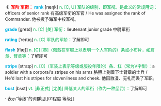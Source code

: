 ☀ <font color="red">**军阶 军衔：**</font>
<font color="sky blue">**rank**</font> [ræŋk] 
<font color="#00b050">n. [C, U] 军队的级别，即军衔。是此义的常规用词：</font>officers of senior rank 有高级军衔的军官 / He was assigned the rank of Commander. 他被授予海军中校军衔。

<font color="sky blue">**grade**</font> [ɡreɪd] 
<font color="#00b050">n. [C] [美] 军衔：</font>lieutenant junior grade 中尉军衔
           
<font color="sky blue">**rating**</font> [ˈreɪtɪŋ]
<font color="#00b050">n. [C] 军队的军阶：</font>了解即可
 
<font color="sky blue">**flash**</font> [flæʃ] 
<font color="#00b050">n. [C] [英]（佩戴在军服上以表明一个人军阶的）条或小布片，如肩章、臂章等：</font>了解即可 
           
<font color="sky blue">**stripe**</font> [straɪp]
<font color="#00b050">n. [C]（军装上表示等级或服役年限的）条、杠（常为V字型）：</font>a soldier with a corporal's stripes on his arms 胳膊上别着下士臂章的士兵 / He'd lost his stripes for slovenliness and cheek. 他因散漫、无礼而丢了军职。

<font color="sky blue">**bust**</font> [bʌst]
<font color="#00b050">vt. [非正式] [尤美] 降低某人的军衔（作为一种惩罚）：</font>了解即可

· 表示“等级”的词群见[[01程度 等级]]
